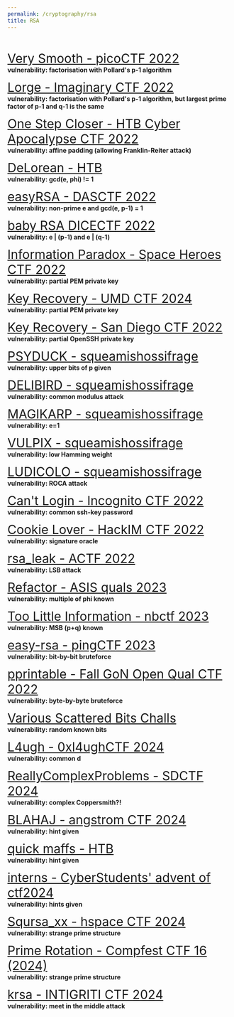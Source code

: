 ```yaml
---
permalink: /cryptography/rsa
title: RSA
---
```


<br>


<span style="font-size:2em;">   [Very Smooth - picoCTF 2022](/cryptography/rsa/very-smooth-picoCTF-2022)       </span> <br>
__vulnerability: factorisation with Pollard's p-1 algorithm__


<span style="font-size:2em;">   [Lorge - Imaginary CTF 2022](/cryptography/rsa/Lorge-Imaginary-CTF-2022)       </span> <br>
__vulnerability: factorisation with Pollard's p-1 algorithm, but largest prime factor of p-1 and q-1 is the same__


<span style="font-size:2em;">   [One Step Closer - HTB Cyber Apocalypse CTF 2022](/cryptography/rsa/one-step-closer-HTB-cyber-apocalypse-CTF-2022)       </span> <br>
__vulnerability: affine padding (allowing Franklin-Reiter attack)__


<span style="font-size:2em;">   [DeLorean - HTB](/cryptography/rsa/DeLoreanHTB)       </span> <br>
__vulnerability: gcd(e, phi) != 1__


<span style="font-size:2em;">   [easyRSA - DASCTF 2022](/cryptography/rsa/easyrsa-DASCTF2022)       </span> <br>
__vulnerability: non-prime e and gcd(e, p-1) = 1__


<span style="font-size:2em;">   [baby RSA DICECTF 2022](/cryptography/rsa/baby-rsa-DICECTF-2022)       </span> <br>
__vulnerability: e | (p-1) and e | (q-1)__


<span style="font-size:2em;">   [Information Paradox - Space Heroes CTF 2022](/cryptography/rsa/information-paradox-SHCTF-2022)       </span> <br>
__vulnerability: partial PEM private key__


<span style="font-size:2em;">   [Key Recovery - UMD CTF 2024](/cryptography/rsa/Key-Recovery-UMD-CTF-2024)       </span> <br>
__vulnerability: partial PEM private key__


<span style="font-size:2em;">   [Key Recovery - San Diego CTF 2022](/cryptography/rsa/key-recovery-SDCTF-2022)    </span> <br>
__vulnerability: partial OpenSSH private key__ 


<span style="font-size:2em;">   [PSYDUCK - squeamishossifrage](/cryptography/rsa/PSYDUCK-squeamishossifrage)       </span> <br>
__vulnerability: upper bits of p given__


<span style="font-size:2em;">   [DELIBIRD - squeamishossifrage](/cryptography/rsa/DELIBIRD-squeamishossifrage)       </span> <br>
__vulnerability: common modulus attack__


<span style="font-size:2em;">   [MAGIKARP - squeamishossifrage](/cryptography/rsa/MAGIKARP-squeamishossifrage)       </span> <br>
__vulnerability: e=1__


<span style="font-size:2em;">   [VULPIX - squeamishossifrage](/cryptography/rsa/VULPIX-squeamishossifrage)       </span> <br>
__vulnerability: low Hamming weight__


<span style="font-size:2em;">   [LUDICOLO - squeamishossifrage](/cryptography/rsa/LUDICOLO-squeamishossifrage)       </span> <br>
__vulnerability: ROCA attack__


<span style="font-size:2em;">   [Can't Login - Incognito CTF 2022](/cryptography/rsa/can't-login-ICTF-2022)       </span> <br>
__vulnerability: common ssh-key password__


<span style="font-size:2em;">   [Cookie Lover - HackIM CTF 2022](/cryptography/rsa/cookie-lover-hackim-2022)       </span> <br>
__vulnerability: signature oracle__


<span style="font-size:2em;">   [rsa_leak - ACTF 2022](/cryptography/rsa/rsa-leak-ACTF-2022)       </span> <br>
__vulnerability: LSB attack__


<span style="font-size:2em;">   [Refactor - ASIS quals 2023](/cryptography/rsa/Refactor-ASIS-quals-2023)       </span> <br>
__vulnerability: multiple of phi known__


<span style="font-size:2em;">   [Too Little Information - nbctf 2023](/cryptography/rsa/Too-Little-Information-nbctf-2023)       </span> <br>
__vulnerability: MSB (p+q) known__


<span style="font-size:2em;">   [easy-rsa - pingCTF 2023](/cryptography/rsa/easy-rsa-pingCTF-2023)       </span> <br>
__vulnerability: bit-by-bit bruteforce__


<span style="font-size:2em;">   [pprintable - Fall GoN Open Qual CTF 2022](/cryptography/rsa/pprintable-Fall-GoN-Open-Qual-CTF-2022)       </span> <br>
__vulnerability: byte-by-byte bruteforce__


<span style="font-size:2em;">   [Various Scattered Bits Challs](/cryptography/rsa/scattered-known-bits)       </span> <br>
__vulnerability: random known bits__


<span style="font-size:2em;">   [L4ugh - 0xl4ughCTF 2024](/cryptography/rsa/L4ugh-0xl4ughCTF-2024)       </span> <br>
__vulnerability: common d__


<span style="font-size:2em;">   [ReallyComplexProblems - SDCTF 2024](/cryptography/rsa/ReallyComplexProblems-SDCTF-2024)       </span> <br>
__vulnerability: complex Coppersmith?!__


<span style="font-size:2em;">   [BLAHAJ - angstrom CTF 2024](/cryptography/rsa/BLAHAJ-angstrom-CTF-2024)       </span> <br>
__vulnerability: hint given__


<span style="font-size:2em;">   [quick maffs - HTB](/cryptography/rsa/quick-maffs-HTB)       </span> <br>
__vulnerability: hint given__


<span style="font-size:2em;">   [interns - CyberStudents' advent of ctf2024](/cryptography/rsa/interns-adventofctf2024)       </span> <br>
__vulnerability: hints given__

<span style="font-size:2em;">   [Sqursa_xx - hspace CTF 2024](/cryptography/rsa/Sqursa_xx-hspace-CTF-2024)       </span> <br>
__vulnerability: strange prime structure__


<span style="font-size:2em;">   [Prime Rotation - Compfest CTF 16 (2024)](/cryptography/rsa/PrimeRotation-CompfestCTF-16-2024)       </span> <br>
__vulnerability: strange prime structure__


<span style="font-size:2em;">   [krsa - INTIGRITI CTF 2024](/cryptography/rsa/krsa-INTIGRITICTF2024)       </span> <br>
__vulnerability: meet in the middle attack__
